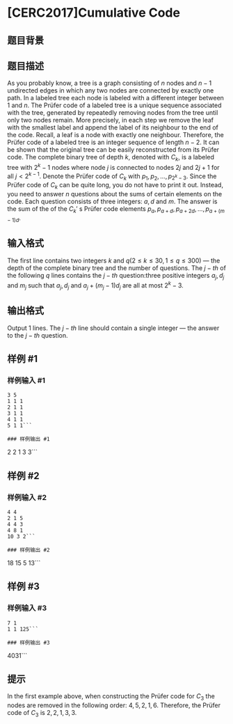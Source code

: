 # [CERC2017]Cumulative Code

## 题目背景



## 题目描述

As you probably know, a tree is a graph consisting of $n$ nodes and $n - 1$ undirected edges in which any two nodes are connected by exactly one path. In a labeled tree each node is labeled with a different integer between $1$ and $n$.
The Prüfer code of a labeled tree is a unique sequence associated with the tree, generated by repeatedly removing nodes from the tree until only two nodes remain. More precisely, in each step we remove the leaf with the smallest label and append the label of its neighbour to the end of the code. Recall, a leaf is
a node with exactly one neighbour. Therefore, the Prüfer code of a labeled tree is an integer sequence of length $n - 2$. It can be shown that the original tree can be easily reconstructed from its Prüfer code.
The complete binary tree of depth $k$, denoted with $C_k$, is a labeled tree with $2^k - 1$ nodes where node $j$ is connected to nodes $2j$ and $2j + 1$ for all $j < 2^{k-1}$. Denote the Prüfer code of $C_k$ with $p_1,p_2,..., p_{2^k-3}$.
Since the Prüfer code of $C_k$ can be quite long, you do not have to print it out. Instead, you need to answer $n$ questions about the sums of certain elements on the code. Each question consists of three integers: $a, d$ and $m$. The answer is the sum of the of the $C_k'$ s Prüfer code elements $p_a, p_{a+d},p_{a+2d},...,p_{a+(m-1)d}$.


## 输入格式

The first line contains two integers $k$ and $q(2 \le k \le 30,1 \le q \le 300)$ — the depth of the complete binary tree and the number of questions. The $j-th$ of the following $q$ lines contains the $j-th$ question:three positive integers $a_j,d_j$ and $m_j$ such that $a_j,d_j$ and $a_j + (m_j - 1)d_j$ are all at most $2^k - 3$.


## 输出格式

Output 1 lines. The $j-th$ line should contain a single integer — the answer to the $j-th$ question.


## 样例 #1

### 样例输入 #1
```
3 5
1 1 1
2 1 1
3 1 1
4 1 1
5 1 1```

### 样例输出 #1

```
2
2
1
3
3```

## 样例 #2

### 样例输入 #2
```
4 4
2 1 5
4 4 3
4 8 1
10 3 2```

### 样例输出 #2

```
18
15
5
13```

## 样例 #3

### 样例输入 #3
```
7 1
1 1 125```

### 样例输出 #3

```
4031```

## 提示

In the first example above, when constructing the Prüfer code for $C_3$ the nodes are removed in the following order: $4, 5, 2, 1, 6$. Therefore, the Prüfer code of $C_3$ is $2, 2, 1, 3, 3$.

